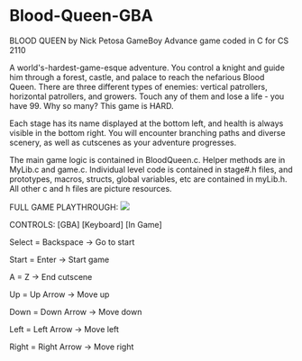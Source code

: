 # Blood-Queen-GBA
BLOOD QUEEN by Nick Petosa
GameBoy Advance game coded in C for CS 2110

A world's-hardest-game-esque adventure. You control a knight and guide him through a forest, castle, and palace to reach the nefarious Blood Queen. There are three different types of enemies: vertical patrollers, horizontal patrollers, and growers. Touch any of them and lose a life - you have 99. Why so many? This game is HARD.

Each stage has its name displayed at the bottom left, and health is always visible in the bottom right. You will encounter branching paths and diverse scenery, as well as cutscenes as your adventure progresses.

The main game logic is contained in BloodQueen.c. Helper methods are in MyLib.c and game.c. Individual level code is contained in stage#.h files, and prototypes, macros, structs, global variables, etc are contained in myLib.h. All other c and h files are picture resources.

FULL GAME PLAYTHROUGH:
[![](http://i.imgur.com/ash2YTK.png)](https://www.youtube.com/watch?v=F3ONtpFCYhs)

CONTROLS:
[GBA]      [Keyboard]    [In Game]

Select = Backspace -> Go to start

Start = Enter -> Start game

A = Z -> End cutscene

Up = Up Arrow -> Move up

Down = Down Arrow -> Move down

Left = Left Arrow -> Move left

Right = Right Arrow -> Move right
